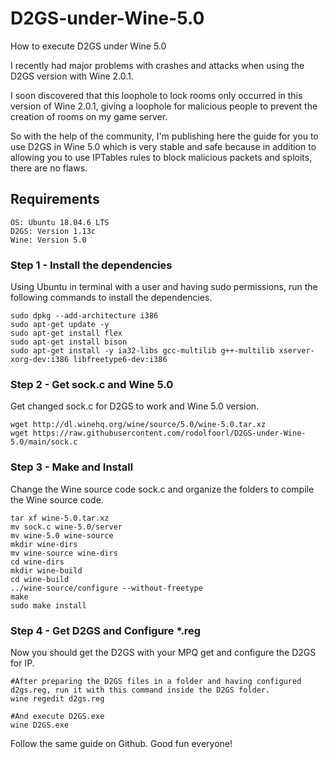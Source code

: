 # D2GS-under-Wine-5.0
How to execute D2GS under Wine 5.0


I recently had major problems with crashes and attacks when using the D2GS version with Wine 2.0.1.

I soon discovered that this loophole to lock rooms only occurred in this version of Wine 2.0.1, giving a loophole for malicious people to prevent the creation of rooms on my game server.

So with the help of the community, I'm publishing here the guide for you to use D2GS in Wine 5.0 which is very stable and safe because in addition to allowing you to use IPTables rules to block malicious packets and sploits, there are no flaws.

## Requirements
```
OS: Ubuntu 18.04.6 LTS
D2GS: Version 1.13c
Wine: Version 5.0
```

### Step 1 - Install the dependencies
Using Ubuntu in terminal with a user and having sudo permissions, run the following commands to install the dependencies.
```
sudo dpkg --add-architecture i386
sudo apt-get update -y
sudo apt-get install flex
sudo apt-get install bison
sudo apt-get install -y ia32-libs gcc-multilib g++-multilib xserver-xorg-dev:i386 libfreetype6-dev:i386
```

### Step 2 - Get sock.c and Wine 5.0
Get changed sock.c for D2GS to work and Wine 5.0 version.
```
wget http://dl.winehq.org/wine/source/5.0/wine-5.0.tar.xz
wget https://raw.githubusercontent.com/rodolfoorl/D2GS-under-Wine-5.0/main/sock.c
```

### Step 3 - Make and Install
Change the Wine source code sock.c and organize the folders to compile the Wine source code.
```
tar xf wine-5.0.tar.xz
mv sock.c wine-5.0/server
mv wine-5.0 wine-source
mkdir wine-dirs
mv wine-source wine-dirs
cd wine-dirs
mkdir wine-build
cd wine-build
../wine-source/configure --without-freetype
make
sudo make install
```

### Step 4 - Get D2GS and Configure *.reg
Now you should get the D2GS with your MPQ get and configure the D2GS for IP.
```
#After preparing the D2GS files in a folder and having configured d2gs.reg, run it with this command inside the D2GS folder.
wine regedit d2gs.reg

#And execute D2GS.exe
wine D2GS.exe
```
Follow the same guide on Github. Good fun everyone!

